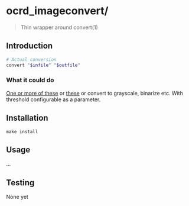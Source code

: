 # ocrd_imageconvert/

> Thin wrapper around convert(1)

## Introduction

```sh
# Actual conversion
convert "$infile" "$outfile"
```
### What it could do

[One or more of these](http://www.fmwconcepts.com/imagemagick/textcleaner/index.php) or
[these](http://web.archive.org/web/20110517204536/http://www.ict.griffith.edu.au/anthony/graphics/imagick6/quantize/)
or convert to grayscale, binarize etc. With threshold configurable as a
parameter.

## Installation

```
make install
```

## Usage
...

## Testing

None yet
